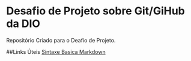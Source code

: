 # Desafio de Projeto sobre Git/GiHub da DIO
Repositório Criado para o Deafio de Projeto.

##Links Úteis
[Sintaxe Basica Markdown](https://www.markdownguide.org/basic-syntax/)
